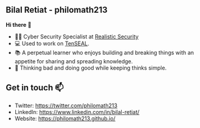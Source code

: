 ## Bilal Retiat - philomath213

**Hi there** :wave:

- :man_office_worker: Cyber Security Specialist at [Realistic Security](https://www.realistic-security.com/)
- :computer: Used to work on [TenSEAL](https://github.com/OpenMined/TenSEAL).
- :books: A perpetual learner who enjoys building and breaking things with an appetite for sharing and spreading knowledge.
- :thought_balloon: Thinking bad and doing good while keeping thinks simple.

## Get in touch :mailbox:
- Twitter: https://twitter.com/philomath213
- LinkedIn: https://www.linkedin.com/in/bilal-retiat/
- Website: https://philomath213.github.io/
